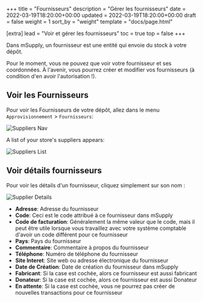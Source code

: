 +++
title = "Fournisseurs"
description = "Gérer les fournisseurs"
date = 2022-03-19T18:20:00+00:00
updated = 2022-03-19T18:20:00+00:00
draft = false
weight = 1
sort_by = "weight"
template = "docs/page.html"

[extra]
lead = "Voir et gérer les fournisseurs"
toc = true
top = false
+++

Dans mSupply, un fournisseur est une entité qui envoie du stock à votre dépôt. 

<div class="mise-a-jour">
Pour le moment, vous ne pouvez que voir votre fournisseur et ses coordonnées. À l'avenir, vous pourrez créer et modifier vos fournisseurs (à condition d'en avoir l'autorisation !). 
</div>

## Voir les Fournisseurs

Pour voir les Fournisseurs de votre dépôt, allez dans le menu `Approvisionnement` > `Fournisseurs`: 

![Suppliers Nav](/docs/replenishment/images/sup_gotosup_fr.png)

A list of your store's suppliers appears: 

![Suppliers List](/docs/replenishment/images/sup_suplist_fr.png)


## Voir détails fournisseurs

Pour voir les détails d'un fournisseur, cliquez simplement sur son nom : 

![Supplier Details](/docs/replenishment/images/sup_supdetails_fr.png)

* **Adresse**: Adresse du fournisseur
* **Code**: Ceci est le code attribué à ce fournisseur dans mSupply
* **Code de facturation**: Généralement la même valeur que le code, mais il peut être utile lorsque vous travaillez avec votre système comptable d'avoir un code différent pour ce fournisseur
* **Pays**: Pays du fournisseur
* **Commentaire**: Commentaire à propos du fournisseur
* **Téléphone**: Numéro de téléphone du fournisseur 
* **Site Interet**: Site web ou adresse électronique du fournisseur
* **Date de Création**: Date de création du fournisseur dans mSupply
* **Fabricant**: Si la case est cochée, alors ce fournisseur est aussi fabricant
* **Donateur**: Si la case est cochée, alors ce fournisseur est aussi Donateur
* **En attente**: Si la case est cochée, vous ne pourrez pas créer de nouvelles transactions pour ce fournisseur